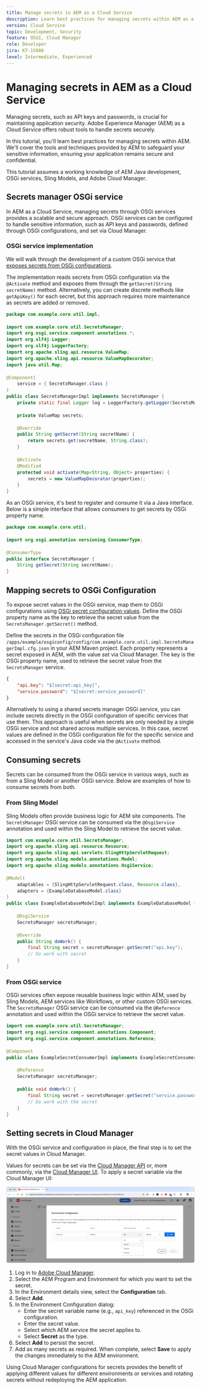 ```yaml
---
title: Manage secrets in AEM as a Cloud Service
description: Learn best practices for managing secrets within AEM as a Cloud Service, using tools and techniques provided by AEM to safeguard your sensitive information, ensuring your application remains secure and confidential.
version: Cloud Service
topic: Development, Security
feature: OSGI, Cloud Manager
role: Developer
jira: KT-15880
level: Intermediate, Experienced
---
```


# Managing secrets in AEM as a Cloud Service

Managing secrets, such as API keys and passwords, is crucial for maintaining application security. Adobe Experience Manager (AEM) as a Cloud Service offers robust tools to handle secrets securely.

In this tutorial, you'll learn best practices for managing secrets within AEM. We'll cover the tools and techniques provided by AEM to safeguard your sensitive information, ensuring your application remains secure and confidential.

This tutorial assumes a working knowledge of AEM Java development, OSGi services, Sling Models, and Adobe Cloud Manager.

## Secrets manager OSGi service

In AEM as a Cloud Service, managing secrets through OSGi services provides a scalable and secure approach. OSGi services can be configured to handle sensitive information, such as API keys and passwords, defined through OSGi configurations, and set via Cloud Manager.

### OSGi service implementation

We will walk through the development of a custom OSGi service that [exposes secrets from OSGi configurations](https://experienceleague.adobe.com/en/docs/experience-manager-cloud-service/content/implementing/deploying/configuring-osgi#secret-configuration-values).

The implementation reads secrets from OSGi configuration via the `@Activate` method and exposes them through the `getSecret(String secretName)` method. Alternatively, you can create discrete methods like `getApiKey()` for each secret, but this approach requires more maintenance as secrets are added or removed.

```java
package com.example.core.util.impl;

import com.example.core.util.SecretsManager;
import org.osgi.service.component.annotations.*;
import org.slf4j.Logger;
import org.slf4j.LoggerFactory;
import org.apache.sling.api.resource.ValueMap;
import org.apache.sling.api.resource.ValueMapDecorator;
import java.util.Map;

@Component(
    service = { SecretsManager.class }
)
public class SecretsManagerImpl implements SecretsManager {
    private static final Logger log = LoggerFactory.getLogger(SecretsManagerImpl.class);
 
    private ValueMap secrets;

    @Override
    public String getSecret(String secretName) {
        return secrets.get(secretName, String.class);
    }

    @Activate
    @Modified
    protected void activate(Map<String, Object> properties) {
        secrets = new ValueMapDecorator(properties);
    }
}
```

As an OSGi service, it's best to register and consume it via a Java interface. Below is a simple interface that allows consumers to get secrets by OSGi property name.

```java
package com.example.core.util;

import org.osgi.annotation.versioning.ConsumerType;

@ConsumerType
public interface SecretsManager {
    String getSecret(String secretName);
}
```

## Mapping secrets to OSGi Configuration

To expose secret values in the OSGi service, map them to OSGi configurations using [OSGi secret configuration values](https://experienceleague.adobe.com/en/docs/experience-manager-cloud-service/content/implementing/deploying/configuring-osgi#secret-configuration-values). Define the OSGi property name as the key to retrieve the secret value from the `SecretsManager.getSecret()` method.

Define the secrets in the OSGi configuration file `/apps/example/osgiconfig/config/com.example.core.util.impl.SecretsManagerImpl.cfg.json` in your AEM Maven project. Each property represents a secret exposed in AEM, with the value set via Cloud Manager. The key is the OSGi property name, used to retrieve the secret value from the `SecretsManager` service.

```json
{
    "api.key": "$[secret:api_key]",
    "service.password": "$[secret:service_password]"
}
```

Alternatively to using a shared secrets manager OSGi service, you can include secrets directly in the OSGi configuration of specific services that use them. This approach is useful when secrets are only needed by a single OSGi service and not shared across multiple services. In this case, secret values are defined in the OSGi configuration file for the specific service and accessed in the service's Java code via the `@Activate` method.

## Consuming secrets

Secrets can be consumed from the OSGi service in various ways, such as from a Sling Model or another OSGi service. Below are examples of how to consume secrets from both.

### From Sling Model

Sling Models often provide business logic for AEM site components. The `SecretsManager` OSGi service can be consumed via the `@OsgiService` annotation and used within the Sling Model to retrieve the secret value.

```java
import com.example.core.util.SecretsManager;
import org.apache.sling.api.resource.Resource;
import org.apache.sling.api.servlets.SlingHttpServletRequest;
import org.apache.sling.models.annotations.Model;
import org.apache.sling.models.annotations.OsgiService;

@Model(
    adaptables = {SlingHttpServletRequest.class, Resource.class},
    adapters = {ExampleDatabaseModel.class}
)
public class ExampleDatabaseModelImpl implements ExampleDatabaseModel {

    @OsgiService
    SecretsManager secretsManager;

    @Override 
    public String doWork() {
        final String secret = secretsManager.getSecret("api.key");
        // Do work with secret
    }
}
```

### From OSGi service

OSGi services often expose reusable business logic within AEM, used by Sling Models, AEM services like Workflows, or other custom OSGi services. The `SecretsManager` OSGi service can be consumed via the `@Reference` annotation and used within the OSGi service to retrieve the secret value.

```java
import com.example.core.util.SecretsManager;
import org.osgi.service.component.annotations.Component;
import org.osgi.service.component.annotations.Reference;

@Component
public class ExampleSecretConsumerImpl implements ExampleSecretConsumer {

    @Reference
    SecretsManager secretsManager;

    public void doWork() {
        final String secret = secretsManager.getSecret("service.password");
        // Do work with the secret
    }
}
```

## Setting secrets in Cloud Manager

With the OSGi service and configuration in place, the final step is to set the secret values in Cloud Manager.

Values for secrets can be set via the [Cloud Manager API](https://developer.adobe.com/experience-cloud/cloud-manager/reference/api/#tag/Variables) or, more commonly, via the [Cloud Manager UI](https://experienceleague.adobe.com/en/docs/experience-manager-cloud-service/content/implementing/using-cloud-manager/environment-variables#overview). To apply a secret variable via the Cloud Manager UI:

![Cloud Manager Secrets Configuration](./assets/secrets/cloudmanager-configuration.png)

1. Log in to [Adobe Cloud Manager](https://my.cloudmanager.adobe.com).
1. Select the AEM Program and Environment for which you want to set the secret.
1. In the Environment details view, select the **Configuration** tab.
1. Select **Add**.
1. In the Environment Configuration dialog:
   - Enter the secret variable name (e.g., `api_key`) referenced in the OSGi configuration.
   - Enter the secret value.
   - Select which AEM service the secret applies to.
   - Select **Secret** as the type.
1. Select **Add** to persist the secret.
1. Add as many secrets as required. When complete, select **Save** to apply the changes immediately to the AEM environment.

Using Cloud Manager configurations for secrets provides the benefit of applying different values for different environments or services and rotating secrets without redeploying the AEM application.
